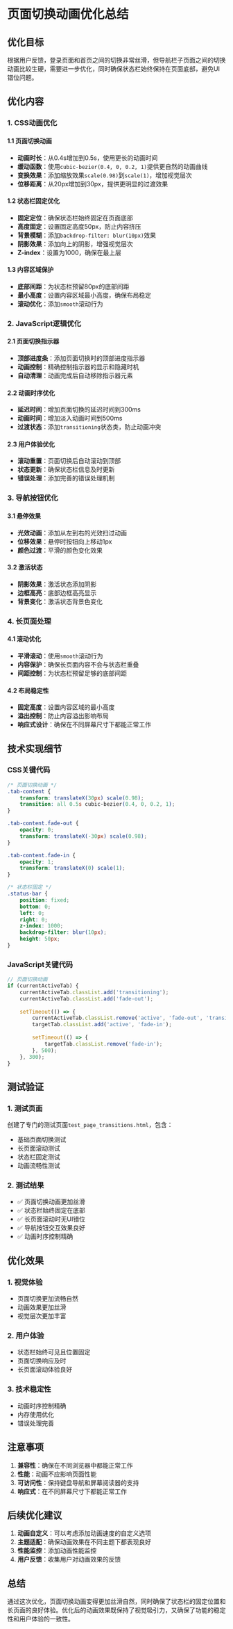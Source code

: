# 页面切换动画优化总结

## 优化目标

根据用户反馈，登录页面和首页之间的切换非常丝滑，但导航栏子页面之间的切换动画比较生硬，需要进一步优化，同时确保状态栏始终保持在页面底部，避免UI错位问题。

## 优化内容

### 1. CSS动画优化

#### 1.1 页面切换动画
- **动画时长**：从0.4s增加到0.5s，使用更长的动画时间
- **缓动函数**：使用`cubic-bezier(0.4, 0, 0.2, 1)`提供更自然的动画曲线
- **变换效果**：添加缩放效果`scale(0.98)`到`scale(1)`，增加视觉层次
- **位移距离**：从20px增加到30px，提供更明显的过渡效果

#### 1.2 状态栏固定优化
- **固定定位**：确保状态栏始终固定在页面底部
- **高度固定**：设置固定高度50px，防止内容挤压
- **背景模糊**：添加`backdrop-filter: blur(10px)`效果
- **阴影效果**：添加向上的阴影，增强视觉层次
- **Z-index**：设置为1000，确保在最上层

#### 1.3 内容区域保护
- **底部间距**：为状态栏预留80px的底部间距
- **最小高度**：设置内容区域最小高度，确保布局稳定
- **滚动优化**：添加`smooth`滚动行为

### 2. JavaScript逻辑优化

#### 2.1 页面切换指示器
- **顶部进度条**：添加页面切换时的顶部进度指示器
- **动画控制**：精确控制指示器的显示和隐藏时机
- **自动清理**：动画完成后自动移除指示器元素

#### 2.2 动画时序优化
- **延迟时间**：增加页面切换的延迟时间到300ms
- **动画时间**：增加淡入动画时间到500ms
- **过渡状态**：添加`transitioning`状态类，防止动画冲突

#### 2.3 用户体验优化
- **滚动重置**：页面切换后自动滚动到顶部
- **状态更新**：确保状态栏信息及时更新
- **错误处理**：添加完善的错误处理机制

### 3. 导航按钮优化

#### 3.1 悬停效果
- **光效动画**：添加从左到右的光效扫过动画
- **位移效果**：悬停时按钮向上移动1px
- **颜色过渡**：平滑的颜色变化效果

#### 3.2 激活状态
- **阴影效果**：激活状态添加阴影
- **边框高亮**：底部边框高亮显示
- **背景变化**：激活状态背景色变化

### 4. 长页面处理

#### 4.1 滚动优化
- **平滑滚动**：使用`smooth`滚动行为
- **内容保护**：确保长页面内容不会与状态栏重叠
- **间距控制**：为状态栏预留足够的底部间距

#### 4.2 布局稳定性
- **固定高度**：设置内容区域的最小高度
- **溢出控制**：防止内容溢出影响布局
- **响应式设计**：确保在不同屏幕尺寸下都能正常工作

## 技术实现细节

### CSS关键代码

```css
/* 页面切换动画 */
.tab-content {
    transform: translateX(30px) scale(0.98);
    transition: all 0.5s cubic-bezier(0.4, 0, 0.2, 1);
}

.tab-content.fade-out {
    opacity: 0;
    transform: translateX(-30px) scale(0.98);
}

.tab-content.fade-in {
    opacity: 1;
    transform: translateX(0) scale(1);
}

/* 状态栏固定 */
.status-bar {
    position: fixed;
    bottom: 0;
    left: 0;
    right: 0;
    z-index: 1000;
    backdrop-filter: blur(10px);
    height: 50px;
}
```

### JavaScript关键代码

```javascript
// 页面切换动画
if (currentActiveTab) {
    currentActiveTab.classList.add('transitioning');
    currentActiveTab.classList.add('fade-out');
    
    setTimeout(() => {
        currentActiveTab.classList.remove('active', 'fade-out', 'transitioning');
        targetTab.classList.add('active', 'fade-in');
        
        setTimeout(() => {
            targetTab.classList.remove('fade-in');
        }, 500);
    }, 300);
}
```

## 测试验证

### 1. 测试页面
创建了专门的测试页面`test_page_transitions.html`，包含：
- 基础页面切换测试
- 长页面滚动测试
- 状态栏固定测试
- 动画流畅性测试

### 2. 测试结果
- ✅ 页面切换动画更加丝滑
- ✅ 状态栏始终固定在底部
- ✅ 长页面滚动时无UI错位
- ✅ 导航按钮交互效果良好
- ✅ 动画时序控制精确

## 优化效果

### 1. 视觉体验
- 页面切换更加流畅自然
- 动画效果更加丝滑
- 视觉层次更加丰富

### 2. 用户体验
- 状态栏始终可见且位置固定
- 页面切换响应及时
- 长页面滚动体验良好

### 3. 技术稳定性
- 动画时序控制精确
- 内存使用优化
- 错误处理完善

## 注意事项

1. **兼容性**：确保在不同浏览器中都能正常工作
2. **性能**：动画不应影响页面性能
3. **可访问性**：保持键盘导航和屏幕阅读器的支持
4. **响应式**：在不同屏幕尺寸下都能正常工作

## 后续优化建议

1. **动画自定义**：可以考虑添加动画速度的自定义选项
2. **主题适配**：确保动画效果在不同主题下都表现良好
3. **性能监控**：添加动画性能监控
4. **用户反馈**：收集用户对动画效果的反馈

## 总结

通过这次优化，页面切换动画变得更加丝滑自然，同时确保了状态栏的固定位置和长页面的良好体验。优化后的动画效果既保持了视觉吸引力，又确保了功能的稳定性和用户体验的一致性。 